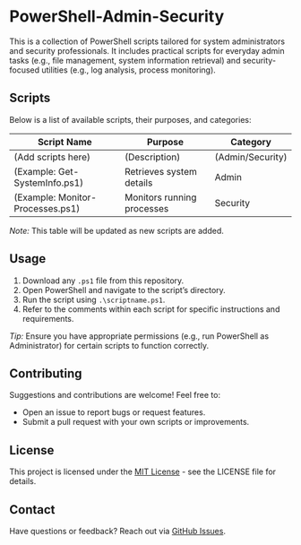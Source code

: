# PowerShell-Admin-Security
This is a collection of PowerShell scripts tailored for system administrators and security professionals. It includes practical scripts for everyday admin tasks (e.g., file management, system information retrieval) and security-focused utilities (e.g., log analysis, process monitoring).

## Scripts
Below is a list of available scripts, their purposes, and categories:

| Script Name          | Purpose                        | Category      |
|----------------------|--------------------------------|---------------|
| (Add scripts here)   | (Description)                  | (Admin/Security) |
| (Example: Get-SystemInfo.ps1) | Retrieves system details | Admin |
| (Example: Monitor-Processes.ps1) | Monitors running processes | Security |

*Note:* This table will be updated as new scripts are added.

## Usage
1. Download any `.ps1` file from this repository.
2. Open PowerShell and navigate to the script’s directory.
3. Run the script using `.\scriptname.ps1`.
4. Refer to the comments within each script for specific instructions and requirements.

*Tip:* Ensure you have appropriate permissions (e.g., run PowerShell as Administrator) for certain scripts to function correctly.

## Contributing
Suggestions and contributions are welcome! Feel free to:
- Open an issue to report bugs or request features.
- Submit a pull request with your own scripts or improvements.

## License
This project is licensed under the [MIT License](LICENSE) - see the LICENSE file for details.

## Contact
Have questions or feedback? Reach out via [GitHub Issues](https://github.com/PSCyberGeek/PowerShell-Admin-Security/issues).
